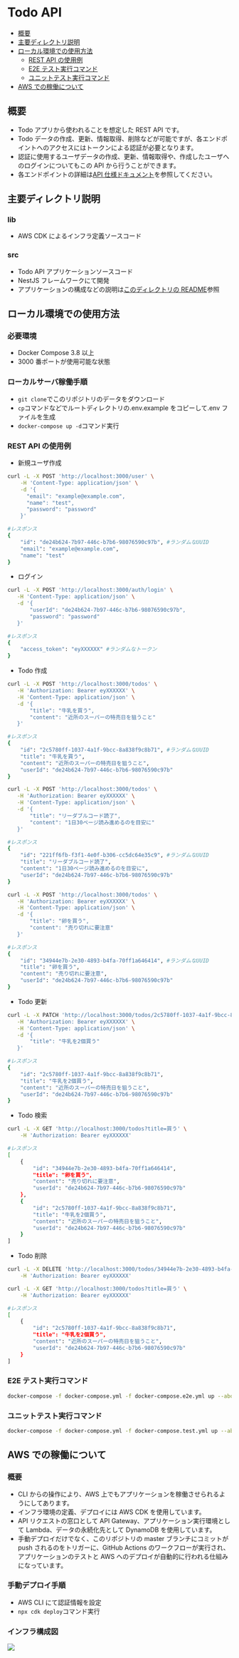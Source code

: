 # Todo API

- [概要](#概要)
- [主要ディレクトリ説明](#主要ディレクトリ説明)
- [ローカル環境での使用方法](#ローカル環境での使用方法)
  - [REST API の使用例](#rest-api-の使用例)
  - [E2E テスト実行コマンド](#E2Eテスト実行コマンド)
  - [ユニットテスト実行コマンド](#ユニットテスト実行コマンド)
- [AWS での稼働について](#AWSでの稼働について)

## 概要

- Todo アプリから使われることを想定した REST API です。
- Todo データの作成、更新、情報取得、削除などが可能ですが、各エンドポイントへのアクセスにはトークンによる認証が必要となります。
- 認証に使用するユーザデータの作成、更新、情報取得や、作成したユーザへのログインについてもこの API から行うことができます。
- 各エンドポイントの詳細は[API 仕様ドキュメント](https://iridon0920.github.io/todo-api/api.html)を参照してください。

## 主要ディレクトリ説明

### lib

- AWS CDK によるインフラ定義ソースコード

### src

- Todo API アプリケーションソースコード
- NestJS フレームワークにて開発
- アプリケーションの構成などの説明は[このディレクトリの README](https://github.com/iridon0920/todo-api/tree/master/src#readme)参照

## ローカル環境での使用方法

### 必要環境

- Docker Compose 3.8 以上
- 3000 番ポートが使用可能な状態

### ローカルサーバ稼働手順

- `git clone`でこのリポジトリのデータをダウンロード
- `cp`コマンドなどでルートディレクトリの.env.example をコピーして.env ファイルを生成
- `docker-compose up -d`コマンド実行

### REST API の使用例

- 新規ユーザ作成

```bash
curl -L -X POST 'http://localhost:3000/user' \
    -H 'Content-Type: application/json' \
    -d '{
      "email": "example@example.com",
      "name": "test",
      "password": "password"
    }'

#レスポンス
{
    "id": "de24b624-7b97-446c-b7b6-98076590c97b", #ランダムなUUID
    "email": "example@example.com",
    "name": "test"
}
```

- ログイン

```bash
curl -L -X POST 'http://localhost:3000/auth/login' \
   -H 'Content-Type: application/json' \
   -d '{
       "userId": "de24b624-7b97-446c-b7b6-98076590c97b",
       "password": "password"
   }'

#レスポンス
{
    "access_token": "eyXXXXXX" #ランダムなトークン
}
```

- Todo 作成

```bash
curl -L -X POST 'http://localhost:3000/todos' \
   -H 'Authorization: Bearer eyXXXXXX' \
   -H 'Content-Type: application/json' \
   -d '{
       "title": "牛乳を買う",
       "content": "近所のスーパーの特売日を狙うこと"
   }'

#レスポンス
{
    "id": "2c5780ff-1037-4a1f-9bcc-8a838f9c8b71", #ランダムなUUID
    "title": "牛乳を買う",
    "content": "近所のスーパーの特売日を狙うこと",
    "userId": "de24b624-7b97-446c-b7b6-98076590c97b"
}

curl -L -X POST 'http://localhost:3000/todos' \
   -H 'Authorization: Bearer eyXXXXXX' \
   -H 'Content-Type: application/json' \
   -d '{
       "title": "リーダブルコード読了",
       "content": "1日30ページ読み進めるのを目安に"
   }'

#レスポンス
{
    "id": "221ff6fb-f3f1-4e0f-b306-cc5dc64e35c9", #ランダムなUUID
    "title": "リーダブルコード読了",
    "content": "1日30ページ読み進めるのを目安に",
    "userId": "de24b624-7b97-446c-b7b6-98076590c97b"
}

curl -L -X POST 'http://localhost:3000/todos' \
   -H 'Authorization: Bearer eyXXXXXX' \
   -H 'Content-Type: application/json' \
   -d '{
       "title": "卵を買う",
       "content": "売り切れに要注意"
   }'

#レスポンス
{
    "id": "34944e7b-2e30-4893-b4fa-70ff1a646414", #ランダムなUUID
    "title": "卵を買う",
    "content": "売り切れに要注意",
    "userId": "de24b624-7b97-446c-b7b6-98076590c97b"
}
```

- Todo 更新

```bash
curl -L -X PATCH 'http://localhost:3000/todos/2c5780ff-1037-4a1f-9bcc-8a838f9c8b71' \
   -H 'Authorization: Bearer eyXXXXXX' \
   -H 'Content-Type: application/json' \
   -d '{
       "title": "牛乳を2個買う"
   }'

#レスポンス
{
    "id": "2c5780ff-1037-4a1f-9bcc-8a838f9c8b71",
    "title": "牛乳を2個買う",
    "content": "近所のスーパーの特売日を狙うこと",
    "userId": "de24b624-7b97-446c-b7b6-98076590c97b"
}
```

- Todo 検索

```bash
curl -L -X GET 'http://localhost:3000/todos?title=買う' \
    -H 'Authorization: Bearer eyXXXXXX'

#レスポンス
[
    {
        "id": "34944e7b-2e30-4893-b4fa-70ff1a646414",
        "title": "卵を買う",
        "content": "売り切れに要注意",
        "userId": "de24b624-7b97-446c-b7b6-98076590c97b"
    },
    {
        "id": "2c5780ff-1037-4a1f-9bcc-8a838f9c8b71",
        "title": "牛乳を2個買う",
        "content": "近所のスーパーの特売日を狙うこと",
        "userId": "de24b624-7b97-446c-b7b6-98076590c97b"
    }
]
```

- Todo 削除

```bash
curl -L -X DELETE 'http://localhost:3000/todos/34944e7b-2e30-4893-b4fa-70ff1a646414' \
    -H 'Authorization: Bearer eyXXXXXX'

curl -L -X GET 'http://localhost:3000/todos?title=買う' \
    -H 'Authorization: Bearer eyXXXXXX'

#レスポンス
[
    {
        "id": "2c5780ff-1037-4a1f-9bcc-8a838f9c8b71",
        "title": "牛乳を2個買う",
        "content": "近所のスーパーの特売日を狙うこと",
        "userId": "de24b624-7b97-446c-b7b6-98076590c97b"
    }
]
```

### E2E テスト実行コマンド

```bash
docker-compose -f docker-compose.yml -f docker-compose.e2e.yml up --abort-on-container-exit
```

### ユニットテスト実行コマンド

```bash
docker-compose -f docker-compose.yml -f docker-compose.test.yml up --abort-on-container-exit
```

## AWS での稼働について

### 概要

- CLI からの操作により、AWS 上でもアプリケーションを稼働させられるようにしてあります。
- インフラ環境の定義、デプロイには AWS CDK を使用しています。
- API リクエストの窓口として API Gateway、アプリケーション実行環境として Lambda、データの永続化先として DynamoDB を使用しています。
- 手動デプロイだけでなく、このリポジトリの master ブランチにコミットが push されるのをトリガーに、GitHub Actions のワークフローが実行され、アプリケーションのテストと AWS へのデプロイが自動的に行われる仕組みになっています。

### 手動デプロイ手順

- AWS CLI にて認証情報を設定
- `npx cdk deploy`コマンド実行

### インフラ構成図

![](./reference/AWS%20Diagram.drawio.svg)
